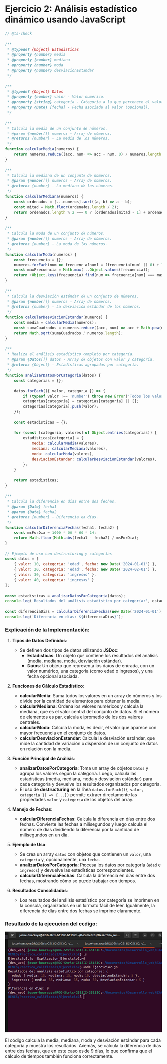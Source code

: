 # **Ejercicio 2: Análisis estadístico dinámico usando JavaScript**

```javascript
// @ts-check

/**
 * @typedef {Object} Estadisticas
 * @property {number} media
 * @property {number} mediana
 * @property {number} moda
 * @property {number} desviacionEstandar
 */

/**
 * @typedef {Object} Datos
 * @property {number} valor - Valor numérico.
 * @property {string} categoria - Categoría a la que pertenece el valor.
 * @property {Date} [fecha] - Fecha asociada al valor (opcional).
 */

/**
 * Calcula la media de un conjunto de números.
 * @param {number[]} numeros - Array de números.
 * @returns {number} - La media de los números.
 */
function calcularMedia(numeros) {
    return numeros.reduce((acc, num) => acc + num, 0) / numeros.length;
}

/**
 * Calcula la mediana de un conjunto de números.
 * @param {number[]} numeros - Array de números.
 * @returns {number} - La mediana de los números.
 */
function calcularMediana(numeros) {
    const ordenados = [...numeros].sort((a, b) => a - b);
    const mitad = Math.floor(ordenados.length / 2);
    return ordenados.length % 2 === 0 ? (ordenados[mitad - 1] + ordenados[mitad]) / 2 : ordenados[mitad];
}

/**
 * Calcula la moda de un conjunto de números.
 * @param {number[]} numeros - Array de números.
 * @returns {number} - La moda de los números.
 */
function calcularModa(numeros) {
    const frecuencia = {};
    numeros.forEach(num => frecuencia[num] = (frecuencia[num] || 0) + 1);
    const maxFrecuencia = Math.max(...Object.values(frecuencia));
    return +Object.keys(frecuencia).find(num => frecuencia[num] === maxFrecuencia);
}

/**
 * Calcula la desviación estándar de un conjunto de números.
 * @param {number[]} numeros - Array de números.
 * @returns {number} - La desviación estándar de los números.
 */
function calcularDesviacionEstandar(numeros) {
    const media = calcularMedia(numeros);
    const sumaCuadrados = numeros.reduce((acc, num) => acc + Math.pow(num - media, 2), 0);
    return Math.sqrt(sumaCuadrados / numeros.length);
}

/**
 * Realiza el análisis estadístico completo por categoría.
 * @param {Datos[]} datos - Array de objetos con valor y categoría.
 * @returns {Object} - Estadísticas agrupadas por categoría.
 */
function analizarDatosPorCategoria(datos) {
    const categorias = {};
    
    datos.forEach(({ valor, categoria }) => {
        if (typeof valor !== 'number') throw new Error('Todos los valores deben ser numéricos.');
        categorias[categoria] = categorias[categoria] || [];
        categorias[categoria].push(valor);
    });

    const estadisticas = {};
    
    for (const [categoria, valores] of Object.entries(categorias)) {
        estadisticas[categoria] = {
            media: calcularMedia(valores),
            mediana: calcularMediana(valores),
            moda: calcularModa(valores),
            desviacionEstandar: calcularDesviacionEstandar(valores),
        };
    }
    
    return estadisticas;
}

/**
 * Calcula la diferencia en días entre dos fechas.
 * @param {Date} fecha1 
 * @param {Date} fecha2 
 * @returns {number} - Diferencia en días.
 */
function calcularDiferenciaFechas(fecha1, fecha2) {
    const msPorDia = 1000 * 60 * 60 * 24;
    return Math.floor(Math.abs(fecha1 - fecha2) / msPorDia);
}

// Ejemplo de uso con destructuring y categorías
const datos = [
    { valor: 10, categoria: 'edad', fecha: new Date('2024-01-01') },
    { valor: 20, categoria: 'edad', fecha: new Date('2024-02-01') },
    { valor: 30, categoria: 'ingresos' },
    { valor: 40, categoria: 'ingresos' }
];

const estadisticas = analizarDatosPorCategoria(datos);
console.log('Resultados del análisis estadístico por categoría:', estadisticas);

const diferenciaDias = calcularDiferenciaFechas(new Date('2024-01-01'), new Date('2024-01-10'));
console.log(`Diferencia en días: ${diferenciaDias}`);
```

### Explicación de la Implementación:

1. **Tipos de Datos Definidos**:
   - Se definen dos tipos de datos utilizando **JSDoc**:
     - **Estadisticas**: Un objeto que contiene los resultados del análisis (media, mediana, moda, desviación estándar).
     - **Datos**: Un objeto que representa los datos de entrada, con un valor numérico, una categoría (como edad o ingresos), y una fecha opcional asociada.

2. **Funciones de Cálculo Estadístico**:
   - **calcularMedia**: Suma todos los valores en un array de números y los divide por la cantidad de elementos para obtener la media.
   - **calcularMediana**: Ordena los valores numéricos y calcula la mediana, que es el valor central del conjunto de datos. Si el número de elementos es par, calcula el promedio de los dos valores centrales.
   - **calcularModa**: Calcula la moda, es decir, el valor que aparece con mayor frecuencia en el conjunto de datos.
   - **calcularDesviacionEstandar**: Calcula la desviación estándar, que mide la cantidad de variación o dispersión de un conjunto de datos en relación con la media.

3. **Función Principal de Análisis**:
   - **analizarDatosPorCategoria**: Toma un array de objetos `Datos` y agrupa los valores según la categoría. Luego, calcula las estadísticas (media, mediana, moda y desviación estándar) para cada categoría y devuelve los resultados organizados por categoría.
   - El uso de **destructuring** en la línea `datos.forEach(({ valor, categoria }) => {...})` permite extraer directamente las propiedades `valor` y `categoria` de los objetos del array.

4. **Manejo de Fechas**:
   - **calcularDiferenciaFechas**: Calcula la diferencia en días entre dos fechas. Convierte las fechas a milisegundos y luego calcula el número de días dividiendo la diferencia por la cantidad de milisegundos en un día.

5. **Ejemplo de Uso**:
   - Se crea un array `datos` con objetos que contienen un `valor`, una `categoria` y, opcionalmente, una `fecha`.
   - **analizarDatosPorCategoria**: Procesa los datos por categoría (`edad` e `ingresos`) y devuelve las estadísticas correspondientes.
   - **calcularDiferenciaFechas**: Calcula la diferencia en días entre dos fechas, mostrando cómo se puede trabajar con tiempos.

6. **Resultados Consolidados**:
   - Los resultados del análisis estadístico por categoría se imprimen en la consola, organizados en un formato fácil de leer. Igualmente, la diferencia de días entre dos fechas se imprime claramente.

### Resultado de la ejecucion del codigo:

![alt text](<Captura desde 2024-09-05 12-51-49.png>)


El código calcula la media, mediana, moda y desviación estándar para cada categoría y muestra los resultados. Además, se calcula la diferencia de días entre dos fechas, que en este caso es de 9 días, lo que confirma que el cálculo de tiempos también funciona correctamente.